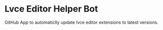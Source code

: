 # Lvce Editor Helper Bot

GitHub App to automaticlly update lvce editor extensions to latest versions.
